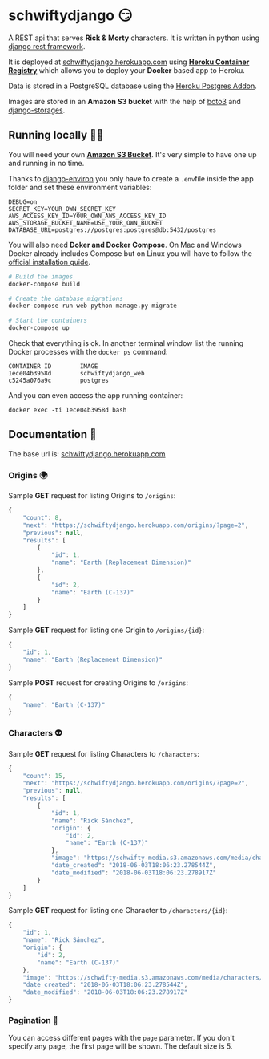 # schwiftydjango 😏

A REST api that serves **Rick & Morty** characters. It is written in python using [django rest framework](http://www.django-rest-framework.org).

It is deployed at [schwiftydjango.herokuapp.com](https://schwiftydjango.herokuapp.com) using **[Heroku Container Registry](https://devcenter.heroku.com/articles/container-registry-and-runtime)** which allows you to deploy your **Docker** based app to Heroku.

Data is stored in a PostgreSQL database using the [Heroku Postgres Addon](https://www.heroku.com/postgres).

Images are stored in an **Amazon S3 bucket** with the help of [boto3](https://github.com/boto/boto3) and [django-storages](https://github.com/jschneier/django-storages).

## Running locally 👨‍💻

You will need your own **[Amazon S3 Bucket](https://aws.amazon.com/s3)**. It's very simple to have one up and running in no time.

Thanks to [django-environ](https://github.com/joke2k/django-environ) you only have to create a `.env`file inside the app folder and set these environment variables:

```
DEBUG=on
SECRET_KEY=YOUR_OWN_SECRET_KEY
AWS_ACCESS_KEY_ID=YOUR_OWN_AWS_ACCESS_KEY_ID
AWS_STORAGE_BUCKET_NAME=USE_YOUR_OWN_BUCKET
DATABASE_URL=postgres://postgres:postgres@db:5432/postgres
```

You will also need **Doker and Docker Compose**. On Mac and Windows Docker already includes Compose but on Linux you will have to follow the [official installation guide](https://docs.docker.com/compose/install).


```bash
# Build the images
docker-compose build

# Create the database migrations
docker-compose run web python manage.py migrate

# Start the containers
docker-compose up
```

Check that everything is ok. In another terminal window list the running Docker processes with the `docker ps` command:

```
CONTAINER ID        IMAGE             
1ece04b3958d        schwiftydjango_web
c5245a076a9c        postgres          
```

And you can even access the app running container:

```
docker exec -ti 1ece04b3958d bash
```

## Documentation 📃

The base url is: [schwiftydjango.herokuapp.com](schwiftydjango.herokuapp.com)

### Origins 🌍

Sample **GET** request for listing Origins to `/origins`:

```js
{
    "count": 8,
    "next": "https://schwiftydjango.herokuapp.com/origins/?page=2",
    "previous": null,
    "results": [
        {
            "id": 1,
            "name": "Earth (Replacement Dimension)"
        },
        {
            "id": 2,
            "name": "Earth (C-137)"
        }
    ]
}
```

Sample **GET** request for listing one Origin to `/origins/{id}`:

```js
{
    "id": 1,
    "name": "Earth (Replacement Dimension)"
}
```

Sample **POST** request for creating Origins to `/origins`:

```js
{
    "name": "Earth (C-137)"
}
```

### Characters 👽

Sample **GET** request for listing Characters to `/characters`:

```js
{
    "count": 15,
    "next": "https://schwiftydjango.herokuapp.com/origins/?page=2",
    "previous": null,
    "results": [
        {
            "id": 1,
            "name": "Rick Sánchez",
            "origin": {
                "id": 2,
                "name": "Earth (C-137)"
            },
            "image": "https://schwifty-media.s3.amazonaws.com/media/characters/rick-sanchez",
            "date_created": "2018-06-03T18:06:23.278544Z",
            "date_modified": "2018-06-03T18:06:23.278917Z"
        }
    ]
}
```

Sample **GET** request for listing one Character to `/characters/{id}`:

```js
{
    "id": 1,
    "name": "Rick Sánchez",
    "origin": {
        "id": 2,
        "name": "Earth (C-137)"
    },
    "image": "https://schwifty-media.s3.amazonaws.com/media/characters/rick-sanchez",
    "date_created": "2018-06-03T18:06:23.278544Z",
    "date_modified": "2018-06-03T18:06:23.278917Z"
}
```

### Pagination 📄

You can access different pages with the `page` parameter. If you don't specify any page, the first page will be shown. The default size is 5.
